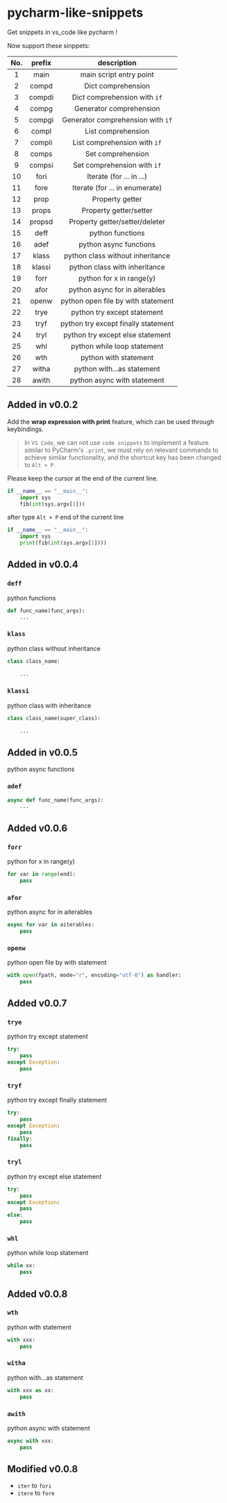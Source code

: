# pycharm-like-snippets

Get snippets in vs_code like pycharm !

Now support these sinppets:

|No.|prefix|description|
|:-----:|:------:|:-------:|
|1|main|main script entry point|
|2|compd|Dict comprehension|
|3|compdi|Dict comprehension with `if`|
|4|compg|Generator comprehension|
|5|compgi|Generator comprehension with `if`|
|6|compl|List comprehension|
|7|compli|List comprehension with `if`|
|8|comps|Set comprehension|
|9|compsi|Set comprehension with `if`|
|10|fori|Iterate (for ... in ...)|
|11|fore|Iterate (for ... in enumerate)|
|12|prop|Property getter|
|13|props|Property getter/setter|
|14|propsd|Property getter/setter/deleter|
|15|deff|python functions|
|16|adef|python async functions|
|17|klass|python class without inheritance|
|18|klassi|python class with inheritance|
|19|forr|python for x in range(y)|
|20|afor|python async for in aiterables|
|21|openw|python open file by with statement|
|22|trye|python try except statement|
|23|tryf|python try except finally statement|
|24|tryl|python try except else statement|
|25|whl|python while loop statement|
|26|wth|python with statement|
|27|witha|python with...as statement|
|28|awith|python async with statement|

## Added in v0.0.2

Add the **wrap expression with print** feature, which can be used through keybindings.

> In `VS Code`, we can not use `code snippets` to implement a feature similar to PyCharm's `.print`, we must rely on relevant commands to achieve similar functionality, and the shortcut key has been changed to `Alt + P`.

Please keep the cursor at the end of the current line.

```python
if __name__ == "__main__":
    import sys
    fib(int(sys.argv[1]))
```

after type `Alt + P` end of the current line

```python
if __name__ == "__main__":
    import sys
    print(fib(int(sys.argv[1])))
```

## Added in v0.0.4

### `deff`

python functions

```python
def func_name(func_args):
    ...
```

### `klass`

python class without inheritance

```python
class class_name:
    
    ...
```

### `klassi`

python class with inheritance

```python
class class_name(super_class):

    ...
```

## Added in v0.0.5

python async functions

### `adef`

```python
async def func_name(func_args):
    ...
```

## Added v0.0.6

### `forr`

python for x in range(y)

```python
for var in range(end):
    pass
```

### `afor`

python async for in aiterables

```python
async for var in aiterables:
    pass
```

### `openw`

python open file by with statement

```python
with open(fpath, mode="r", encoding="utf-8") as handler:
    pass
```

## Added v0.0.7

### `trye`

python try except statement

```python
try:
    pass
except Exception:
    pass
```

### `tryf`

python try except finally statement

```python
try:
    pass
except Exception:
    pass
finally:
    pass
```

### `tryl`

python try except else statement

```python
try:
    pass
except Exception:
    pass
else:
    pass
```

### `whl`

python while loop statement

```python
while xx:
    pass
```

## Added v0.0.8

### `wth`

python with statement

```python
with xxx:
    pass
```

### `witha`

python with...as statement

```python
with xxx as xx:
    pass
```

### `awith`

python async with statement

```python
async with xxx:
    pass
```

## Modified v0.0.8

- `iter` to `fori`
- `itere` to `fore`
